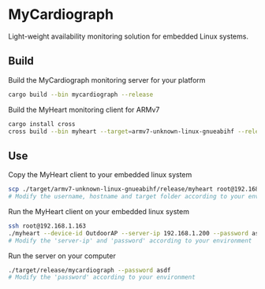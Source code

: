 # MyCardiograph

Light-weight availability monitoring solution for embedded Linux systems.

## Build

Build the MyCardiograph monitoring server for your platform

```bash
cargo build --bin mycardiograph --release
```

Build the MyHeart monitoring client for ARMv7

```bash
cargo install cross
cross build --bin myheart --target=armv7-unknown-linux-gnueabihf --release
```

## Use

Copy the MyHeart client to your embedded linux system

```bash
scp ./target/armv7-unknown-linux-gnueabihf/release/myheart root@192.168.1.163:/root
# Modify the username, hostname and target folder according to your environment
```

Run the MyHeart client on your embedded linux system

```bash
ssh root@192.168.1.163
./myheart --device-id OutdoorAP --server-ip 192.168.1.200 --password asdf
# Modify the 'server-ip' and 'password' according to your environment
```

Run the server on your computer

```bash
./target/release/mycardiograph --password asdf
# Modify the 'password' according to your environment
```

